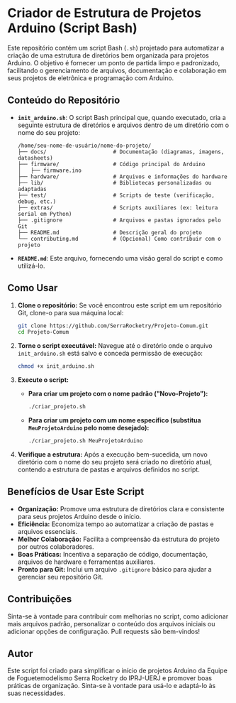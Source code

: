 # Criador de Estrutura de Projetos Arduino (Script Bash)

Este repositório contém um script Bash (`.sh`) projetado para automatizar a criação de uma estrutura de diretórios bem organizada para projetos Arduino. O objetivo é fornecer um ponto de partida limpo e padronizado, facilitando o gerenciamento de arquivos, documentação e colaboração em seus projetos de eletrônica e programação com Arduino.

## Conteúdo do Repositório

* **`init_arduino.sh`**: O script Bash principal que, quando executado, cria a seguinte estrutura de diretórios e arquivos dentro de um diretório com o nome do seu projeto:

    ```
    /home/seu-nome-de-usuário/nome-do-projeto/
    ├── docs/                     # Documentação (diagramas, imagens, datasheets)
    ├── firmware/                 # Código principal do Arduino
    │   ├── firmware.ino
    ├── hardware/                 # Arquivos e informações do hardware
    ├── lib/                      # Bibliotecas personalizadas ou adaptadas
    ├── test/                     # Scripts de teste (verificação, debug, etc.)
    ├── extras/                   # Scripts auxiliares (ex: leitura serial em Python)
    ├── .gitignore                # Arquivos e pastas ignorados pelo Git
    ├── README.md                 # Descrição geral do projeto
    └── contributing.md           # (Opcional) Como contribuir com o projeto
    ```

* **`README.md`**: Este arquivo, fornecendo uma visão geral do script e como utilizá-lo.

## Como Usar

1.  **Clone o repositório:** Se você encontrou este script em um repositório Git, clone-o para sua máquina local:

    ```bash
    git clone https://github.com/SerraRocketry/Projeto-Comum.git
    cd Projeto-Comum
    ```

2.  **Torne o script executável:** Navegue até o diretório onde o arquivo `init_arduino.sh` está salvo e conceda permissão de execução:

    ```bash
    chmod +x init_arduino.sh
    ```

3.  **Execute o script:**

    * **Para criar um projeto com o nome padrão ("Novo-Projeto"):**

        ```bash
        ./criar_projeto.sh
        ```

    * **Para criar um projeto com um nome específico (substitua `MeuProjetoArduino` pelo nome desejado):**

        ```bash
        ./criar_projeto.sh MeuProjetoArduino
        ```

4.  **Verifique a estrutura:** Após a execução bem-sucedida, um novo diretório com o nome do seu projeto será criado no diretório atual, contendo a estrutura de pastas e arquivos definidos no script.

## Benefícios de Usar Este Script

* **Organização:** Promove uma estrutura de diretórios clara e consistente para seus projetos Arduino desde o início.
* **Eficiência:** Economiza tempo ao automatizar a criação de pastas e arquivos essenciais.
* **Melhor Colaboração:** Facilita a compreensão da estrutura do projeto por outros colaboradores.
* **Boas Práticas:** Incentiva a separação de código, documentação, arquivos de hardware e ferramentas auxiliares.
* **Pronto para Git:** Inclui um arquivo `.gitignore` básico para ajudar a gerenciar seu repositório Git.

## Contribuições

Sinta-se à vontade para contribuir com melhorias no script, como adicionar mais arquivos padrão, personalizar o conteúdo dos arquivos iniciais ou adicionar opções de configuração. Pull requests são bem-vindos!

## Autor

Este script foi criado para simplificar o início de projetos Arduino da Equipe de Foguetemodelismo Serra Rocketry do IPRJ-UERJ e promover boas práticas de organização. Sinta-se à vontade para usá-lo e adaptá-lo às suas necessidades.